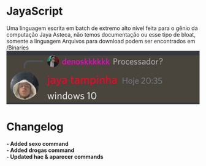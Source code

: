 # JayaScript
Uma linguagem escrita em batch de extremo alto nível feita para o gênio da computação Jaya Asteca, não temos documentação ou esse tipo de bloat, somente a linguagem
Arquivos para download podem ser encontrados em /Binaries
![](jayawin.jpg)
# Changelog
**- Added sexo command**
<br>
**- Added drogas command**
<br>
**- Updated hac & aparecer commands**
